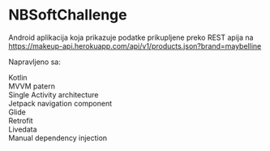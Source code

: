 # NBSoftChallenge

Android aplikacija koja prikazuje podatke prikupljene preko REST apija na  
https://makeup-api.herokuapp.com/api/v1/products.json?brand=maybelline  
  
Napravljeno sa:  
  
Kotlin  
MVVM patern  
Single Activity architecture  
Jetpack navigation component  
Glide  
Retrofit  
Livedata  
Manual dependency injection 
